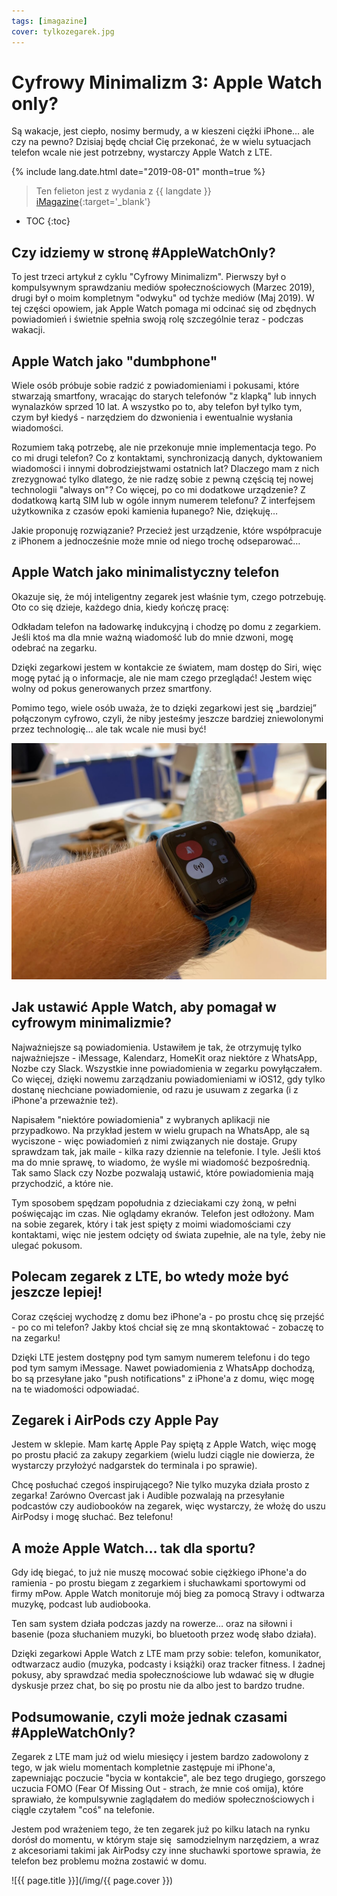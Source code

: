 ```yaml
---
tags: [imagazine]
cover: tylkozegarek.jpg
---
```


# Cyfrowy Minimalizm 3: Apple Watch only?

Są wakacje, jest ciepło, nosimy bermudy, a w kieszeni ciężki iPhone… ale czy na pewno? Dzisiaj będę chciał Cię przekonać, że w wielu sytuacjach telefon wcale nie jest potrzebny, wystarczy Apple Watch z LTE.

<!--More-->

{% include lang.date.html date="2019-08-01" month=true %}

> Ten felieton jest z wydania z {{ langdate }} [iMagazine](https://imagazine.pl){:target='_blank'}

* TOC
{:toc}

## Czy idziemy w stronę #AppleWatchOnly?

To jest trzeci artykuł z cyklu "Cyfrowy Minimalizm". Pierwszy był o kompulsywnym sprawdzaniu mediów społecznościowych (Marzec 2019), drugi był o moim kompletnym "odwyku" od tychże mediów (Maj 2019). W tej części opowiem, jak Apple Watch pomaga mi odcinać się od zbędnych powiadomień i świetnie spełnia swoją rolę szczególnie teraz - podczas wakacji.

## Apple Watch jako "dumbphone"

Wiele osób próbuje sobie radzić z powiadomieniami i pokusami, które stwarzają smartfony, wracając do starych telefonów "z klapką" lub innych wynalazków sprzed 10 lat. A wszystko po to, aby telefon był tylko tym, czym był kiedyś - narzędziem do dzwonienia i ewentualnie wysłania wiadomości.

Rozumiem taką potrzebę, ale nie przekonuje mnie implementacja tego. Po co mi drugi telefon? Co z kontaktami, synchronizacją danych, dyktowaniem wiadomości i innymi dobrodziejstwami ostatnich lat? Dlaczego mam z nich zrezygnować tylko dlatego, że nie radzę sobie z pewną częścią tej nowej technologii "always on"? Co więcej, po co mi dodatkowe urządzenie? Z dodatkową kartą SIM lub w ogóle innym numerem telefonu? Z interfejsem użytkownika z czasów epoki kamienia łupanego? Nie, dziękuję…

Jakie proponuję rozwiązanie? Przecież jest urządzenie, które współpracuje z iPhonem a jednocześnie może mnie od niego trochę odseparować…

## Apple Watch jako minimalistyczny telefon

Okazuje się, że mój inteligentny zegarek jest właśnie tym, czego potrzebuję. Oto co się dzieje, każdego dnia, kiedy kończę pracę:

Odkładam telefon na ładowarkę indukcyjną i chodzę po domu z zegarkiem. Jeśli ktoś ma dla mnie ważną wiadomość lub do mnie dzwoni, mogę odebrać na zegarku.

Dzięki zegarkowi jestem w kontakcie ze światem, mam dostęp do Siri, więc mogę pytać ją o informacje, ale nie mam czego przeglądać! Jestem więc wolny od pokus generowanych przez smartfony.

Pomimo tego, wiele osób uważa, że to dzięki zegarkowi jest się „bardziej” połączonym cyfrowo, czyli, że niby jesteśmy jeszcze bardziej zniewolonymi przez technologię… ale tak wcale nie musi być!

![{{ page.title }} 2](/img/tylkozegarek2.jpg)

## Jak ustawić Apple Watch, aby pomagał w cyfrowym minimalizmie?

Najważniejsze są powiadomienia. Ustawiłem je tak, że otrzymuję tylko najważniejsze - iMessage, Kalendarz, HomeKit oraz niektóre z WhatsApp, Nozbe czy Slack. Wszystkie inne powiadomienia w zegarku powyłączałem. Co więcej, dzięki nowemu zarządzaniu powiadomieniami w iOS12, gdy tylko dostanę niechciane powiadomienie, od razu je usuwam z zegarka (i z iPhone'a przeważnie też).

Napisałem "niektóre powiadomienia" z wybranych aplikacji nie przypadkowo. Na przykład jestem w wielu grupach na WhatsApp, ale są wyciszone - więc powiadomień z nimi związanych nie dostaje. Grupy sprawdzam tak, jak maile - kilka razy dziennie na telefonie. I tyle. Jeśli ktoś ma do mnie sprawę, to wiadomo, że wyśle mi wiadomość bezpośrednią. Tak samo Slack czy Nozbe pozwalają ustawić, które powiadomienia mają przychodzić, a które nie.

Tym sposobem spędzam popołudnia z dzieciakami czy żoną, w pełni poświęcając im czas. Nie oglądamy ekranów. Telefon jest odłożony. Mam na sobie zegarek, który i tak jest spięty z moimi wiadomościami czy kontaktami, więc nie jestem odcięty od świata zupełnie, ale na tyle, żeby nie ulegać pokusom.

## Polecam zegarek z LTE, bo wtedy może być jeszcze lepiej!

Coraz częściej wychodzę z domu bez iPhone'a - po prostu chcę się przejść - po co mi telefon? Jakby ktoś chciał się ze mną skontaktować - zobaczę to na zegarku!

Dzięki LTE jestem dostępny pod tym samym numerem telefonu i do tego pod tym samym iMessage. Nawet powiadomienia z WhatsApp dochodzą, bo są przesyłane jako "push notifications" z iPhone'a z domu, więc mogę na te wiadomości odpowiadać.

## Zegarek i AirPods czy Apple Pay

Jestem w sklepie. Mam kartę Apple Pay spiętą z Apple Watch, więc mogę po prostu płacić za zakupy zegarkiem (wielu ludzi ciągle nie dowierza, że wystarczy przyłożyć nadgarstek do terminala i po sprawie).

Chcę posłuchać czegoś inspirującego? Nie tylko muzyka działa prosto z zegarka! Zarówno Overcast jak i Audible pozwalają na przesyłanie podcastów czy audiobooków na zegarek, więc wystarczy, że włożę do uszu AirPodsy i mogę słuchać. Bez telefonu!

## A może Apple Watch… tak dla sportu?

Gdy idę biegać, to już nie muszę mocować sobie ciężkiego iPhone'a do ramienia - po prostu biegam z zegarkiem i słuchawkami sportowymi od firmy mPow. Apple Watch monitoruje mój bieg za pomocą Stravy i odtwarza muzykę, podcast lub audiobooka.

Ten sam system działa podczas jazdy na rowerze… oraz na siłowni i basenie (poza słuchaniem muzyki, bo bluetooth przez wodę słabo działa).

Dzięki zegarkowi Apple Watch z LTE mam przy sobie: telefon, komunikator, odtwarzacz audio (muzyka, podcasty i książki) oraz tracker fitness. I żadnej pokusy, aby sprawdzać media społecznościowe lub wdawać się w długie dyskusje przez chat, bo się po prostu nie da albo jest to bardzo trudne.

## Podsumowanie, czyli może jednak czasami #AppleWatchOnly?

Zegarek z LTE mam już od wielu miesięcy i jestem bardzo zadowolony z tego, w jak wielu momentach kompletnie zastępuje mi iPhone'a, zapewniając poczucie "bycia w kontakcie", ale bez tego drugiego, gorszego uczucia FOMO (Fear Of Missing Out - strach, że mnie coś omija), które sprawiało, że kompulsywnie zaglądałem do mediów społecznościowych i ciągle czytałem "coś" na telefonie.

Jestem pod wrażeniem tego, że ten zegarek już po kilku latach na rynku dorósł do momentu, w którym staje się  samodzielnym narzędziem, a wraz z akcesoriami takimi jak AirPodsy czy inne słuchawki sportowe sprawia, że telefon bez problemu można zostawić w domu.

![{{ page.title }}](/img/{{ page.cover }})

[n]: https://nozbe.com/pl/?a=mike
